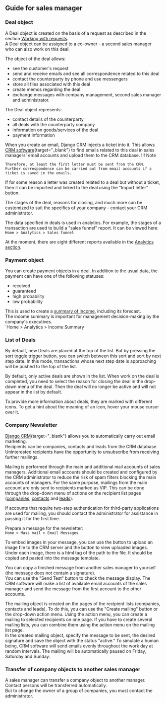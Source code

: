 ## Guide for sales manager

### Deal object

A Deal object is created on the basis of a request as described in the section [Working with requests](operator_and_sales_manager_roles.md#working-with-requests).  
A Deal object can be assigned to a co-owner - a second sales manager who can also work on this deal.

The object of the deal allows:

- see the customer's request
- send and receive emails and see all correspondence related to this deal
- contact the counterparty by phone and use messengers
- store all files associated with this deal
- create memos regarding the deal
- exchange messages with company management, second sales manager and administrator.

The Deal object represents:

- contact details of the counterparty
- all deals with the counterparty company
- information on goods/services of the deal
- payment information

When you create an email, Django CRM injects a ticket into it. This allows [CRM software](https://github.com/DjangoCRM/django-crm/){target="_blank"} to find emails related to this deal in sales managers' email accounts and upload them to the CRM database. 
!!! Note

    Therefore, at least the first letter must be sent from the CRM. Further correspondence can be carried out from email accounts if a ticket is saved in the emails.
If for some reason a letter was created related to a deal but without a ticket, then it can be imported and linked to the deal using the "Import letter" button.

The stages of the deal, reasons for closing, and much more can be customized to suit the specifics of your company - contact your CRM administrator.

The data specified in deals is used in analytics. For example, the stages of a transaction are used to build a "sales funnel" report. It can be viewed here:  
 `Home > Analytics > Sales funnel`


At the moment, there are eight different reports available in the [Analytics section](guide_for_company_executives.md#analytics-section).

### Payment object

You can create payment objects in a deal.
In addition to the usual data, the payment can have one of the following statuses:

- received
- guaranteed
- high probability
- low probability

This is used to create a [summary of income](guide_for_company_executives.md#income-summary), including its forecast.  
The income summary is important for management decision-making by the company's executives.  
 `Home > Analytics > Income Summary


### List of Deals

By default, new Deals are placed at the top of the list. But by pressing the sort toggle trigger button, you can switch between this sort and sort by next step date. In this mode, transactions whose next step date is approaching will be pushed to the top of the list.

By default, only active deals are shown in the list. When work on the deal is completed, you need to select the reason for closing the deal in the drop-down menu of the deal. Then the deal will no longer be active and will not appear in the list by default.

To provide more information about deals, they are marked with different icons. To get a hint about the meaning of an icon, hover your mouse cursor over it.

### Company Newsletter

[Django CRM](https://github.com/DjangoCRM/django-crm/){target="_blank"} allows you to automatically carry out email marketing.  
Recipients can be companies, contacts and leads from the CRM database.  
Uninterested recipients have the opportunity to unsubscribe from receiving further mailings.

Mailing is performed through the main and additional mail accounts of sales managers. Additional email accounts should be created and configured by the CRM administrator to reduce the risk of spam filters blocking the main accounts of managers. For the same purpose, mailings from the main account are only sent to recipients marked as VIP. This can be done through the drop-down menu of actions on the recipient list pages ([companies](operator_and_sales_manager_roles.md#company-object), [contacts](operator_and_sales_manager_roles.md#object-of-company-contact-persons) and [leads](operator_and_sales_manager_roles.md#lead-object)).

If accounts that require two-step authentication for third-party applications are used for mailing, you should contact the administrator for assistance in passing it for the first time.

Prepare a message for the newsletter:  
 `Home > Mass mail > Email Messages`


To embed images in your message, you can use the button to upload an image file to the CRM server and the button to view uploaded images.  
Under each image, there is a html tag of the path to the file. It should be copied and pasted into the message template.

You can copy a finished message from another sales manager to yourself (the message does not contain a signature).  
You can use the "Send Test" button to check the message display. The CRM software will make a list of available email accounts of the sales manager and send the message from the first account to the other accounts.

The mailing object is created on the pages of the recipient lists (companies, contacts and leads). To do this, you can use the "Create mailing" button or the drop-down action menu.
Using the action menu, you can create a mailing to selected recipients on one page. If you have to create several mailing lists, you can combine them using the action menu on the mailing list page.  
In the created mailing object, specify the message to be sent, the desired signature and save the object with the status "active." To simulate a human being, CRM software will send emails evenly throughout the work day at random intervals. The mailing will be automatically paused on Friday, Saturday and Sunday.

### Transfer of company objects to another sales manager

A sales manager can transfer a company object to another manager. Contact persons will be transferred automatically.  
But to change the owner of a group of companies, you must contact the administrator.
